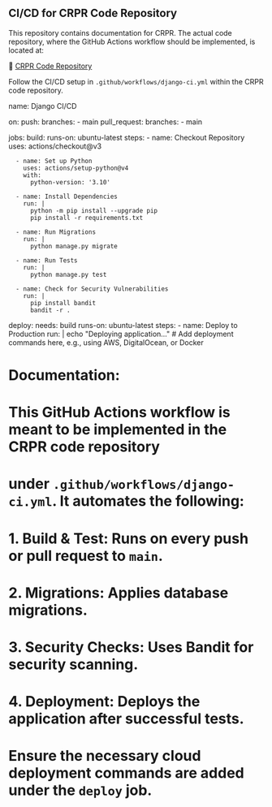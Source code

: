 ## CI/CD for CRPR Code Repository  

This repository contains documentation for CRPR. The actual code repository, where the GitHub Actions workflow should be implemented, is located at:  

🔗 [CRPR Code Repository](https://github.com/ResearchHubX/CRPR-Internal-attachment)  

Follow the CI/CD setup in `.github/workflows/django-ci.yml` within the CRPR code repository.  

name: Django CI/CD

on:
  push:
    branches:
      - main
  pull_request:
    branches:
      - main

jobs:
  build:
    runs-on: ubuntu-latest
    steps:
      - name: Checkout Repository
        uses: actions/checkout@v3
      
      - name: Set up Python
        uses: actions/setup-python@v4
        with:
          python-version: '3.10'
      
      - name: Install Dependencies
        run: |
          python -m pip install --upgrade pip
          pip install -r requirements.txt
      
      - name: Run Migrations
        run: |
          python manage.py migrate
      
      - name: Run Tests
        run: |
          python manage.py test
      
      - name: Check for Security Vulnerabilities
        run: |
          pip install bandit
          bandit -r .
  
  deploy:
    needs: build
    runs-on: ubuntu-latest
    steps:
      - name: Deploy to Production
        run: |
          echo "Deploying application..."
          # Add deployment commands here, e.g., using AWS, DigitalOcean, or Docker

# Documentation:
# This GitHub Actions workflow is meant to be implemented in the CRPR **code repository**
# under `.github/workflows/django-ci.yml`. It automates the following:
# 1. **Build & Test:** Runs on every push or pull request to `main`.
# 2. **Migrations:** Applies database migrations.
# 3. **Security Checks:** Uses Bandit for security scanning.
# 4. **Deployment:** Deploys the application after successful tests.
# 
# Ensure the necessary cloud deployment commands are added under the `deploy` job.
